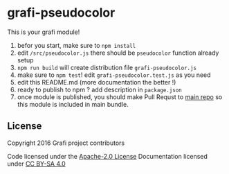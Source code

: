 # grafi-pseudocolor

This is your grafi module!

1. befor you start, make sure to `npm install`
1. edit `/src/pseudocolor.js` there should be `pseudocolor` function already setup
1. `npm run build` will create distribution file `grafi-pseudocolor.js`
1. make sure to `npm test`! edit `grafi-pseudocolor.test.js` as you need
1. edit this README.md (more documentation the better !)
1. ready to publish to npm ? add description in `package.json`
1. once module is published, you should make Pull Requst to [main repo](https://github.com/grafijs/grafi) so this module is included in main bundle.

## License
Copyright 2016 Grafi project contributors

Code licensed under the [Apache-2.0 License](http://www.apache.org/licenses/LICENSE-2.0)
Documentation licensed under [CC BY-SA 4.0](http://creativecommons.org/licenses/by-sa/4.0/)
